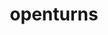 ---
title: "openturns"
layout: cache
categories: [package, develop]
meta: {"compilers": ["gcc@=11.4.0", "gcc@=9.4.0", "oneapi@=2024.2.1"], "num_specs": 23, "num_specs_by_stack": {"e4s": 8, "e4s-neoverse_v1": 4, "e4s-oneapi": 10, "e4s-power": 1, "root": 23}, "oss": ["ubuntu20.04", "ubuntu22.04"], "platforms": ["linux"], "stacks": ["e4s", "e4s-neoverse_v1", "e4s-oneapi", "e4s-power", "root"], "targets": ["neoverse_v1", "ppc64le", "x86_64_v3"], "versions": ["1.20", "1.24"]}
spec_details: [{"compiler": "oneapi@=2024.2.1", "hash": "36j423k5drbdkdbcb3qqwc7dbg2ndq6p", "os": "ubuntu22.04", "platform": "linux", "size": "-", "stacks": ["e4s-oneapi", "root"], "target": "x86_64_v3", "variants": ["build_system=cmake", "build_type=Release", "generator=make", "~ipo", "~libxml2", "+python"], "versions": ["1.24"]}, {"compiler": "oneapi@=2024.2.1", "hash": "3lbs7mudzow2czg4g7rggcxjkbzwevun", "os": "ubuntu22.04", "platform": "linux", "size": "-", "stacks": ["e4s-oneapi", "root"], "target": "x86_64_v3", "variants": ["build_system=cmake", "build_type=Release", "generator=make", "~ipo", "~libxml2", "+python"], "versions": ["1.24"]}, {"compiler": "oneapi@=2024.2.1", "hash": "5mduqshjwafhjo5ynab3hiisylaermgn", "os": "ubuntu22.04", "platform": "linux", "size": "-", "stacks": ["e4s-oneapi", "root"], "target": "x86_64_v3", "variants": ["build_system=cmake", "build_type=Release", "generator=make", "~ipo", "~libxml2", "+python"], "versions": ["1.24"]}, {"compiler": "oneapi@=2024.2.1", "hash": "7c63quatw26f2pu5bm2efs6cdjnver37", "os": "ubuntu22.04", "platform": "linux", "size": "-", "stacks": ["e4s-oneapi", "root"], "target": "x86_64_v3", "variants": ["build_system=cmake", "build_type=Release", "generator=make", "~ipo", "~libxml2", "+python"], "versions": ["1.24"]}, {"compiler": "gcc@=11.4.0", "hash": "7ybg7xszvtkukbfdrjluschbwcatxo7a", "os": "ubuntu22.04", "platform": "linux", "size": "-", "stacks": ["e4s-neoverse_v1", "root"], "target": "neoverse_v1", "variants": ["build_system=cmake", "build_type=Release", "generator=make", "~ipo", "~libxml2", "+python"], "versions": ["1.20"]}, {"compiler": "gcc@=11.4.0", "hash": "cxu2wuducvjcjlk4vuz6yfory5khwpj3", "os": "ubuntu22.04", "platform": "linux", "size": "-", "stacks": ["e4s-neoverse_v1", "root"], "target": "neoverse_v1", "variants": ["build_system=cmake", "build_type=Release", "generator=make", "~ipo", "~libxml2", "+python"], "versions": ["1.20"]}, {"compiler": "oneapi@=2024.2.1", "hash": "dr3y4g35b76ps5gfhbnblv4muthmgkus", "os": "ubuntu22.04", "platform": "linux", "size": "-", "stacks": ["e4s-oneapi", "root"], "target": "x86_64_v3", "variants": ["build_system=cmake", "build_type=Release", "generator=make", "~ipo", "~libxml2", "+python"], "versions": ["1.24"]}, {"compiler": "gcc@=11.4.0", "hash": "eioo7i7lwi2dvxq7kvw4xwsj6k4fupxb", "os": "ubuntu22.04", "platform": "linux", "size": "-", "stacks": ["e4s-neoverse_v1", "root"], "target": "neoverse_v1", "variants": ["build_system=cmake", "build_type=Release", "generator=make", "~ipo", "~libxml2", "+python"], "versions": ["1.20"]}, {"compiler": "oneapi@=2024.2.1", "hash": "gs5frx6iftjo5vsivatulnionbukbxhi", "os": "ubuntu22.04", "platform": "linux", "size": "-", "stacks": ["e4s-oneapi", "root"], "target": "x86_64_v3", "variants": ["build_system=cmake", "build_type=Release", "generator=make", "~ipo", "~libxml2", "+python"], "versions": ["1.20"]}, {"compiler": "gcc@=11.4.0", "hash": "gtvsjc3vlphye6sstg4vxsqjgyt7lg3p", "os": "ubuntu22.04", "platform": "linux", "size": "-", "stacks": ["e4s", "root"], "target": "x86_64_v3", "variants": ["build_system=cmake", "build_type=Release", "generator=make", "~ipo", "~libxml2", "+python"], "versions": ["1.20"]}, {"compiler": "gcc@=11.4.0", "hash": "i7t7efhaopeir56yvl2femzr2fcjcqy4", "os": "ubuntu22.04", "platform": "linux", "size": "-", "stacks": ["e4s", "root"], "target": "x86_64_v3", "variants": ["build_system=cmake", "build_type=Release", "generator=make", "~ipo", "~libxml2", "+python"], "versions": ["1.24"]}, {"compiler": "oneapi@=2024.2.1", "hash": "k2ye7mnhytamrif7ztchitnptyhutyl6", "os": "ubuntu22.04", "platform": "linux", "size": "-", "stacks": ["e4s-oneapi", "root"], "target": "x86_64_v3", "variants": ["build_system=cmake", "build_type=Release", "generator=make", "~ipo", "~libxml2", "+python"], "versions": ["1.24"]}, {"compiler": "gcc@=11.4.0", "hash": "k7ltcakd3jkp43oxsyw75ejuvrhtnt2n", "os": "ubuntu22.04", "platform": "linux", "size": "-", "stacks": ["e4s", "root"], "target": "x86_64_v3", "variants": ["build_system=cmake", "build_type=Release", "generator=make", "~ipo", "~libxml2", "+python"], "versions": ["1.24"]}, {"compiler": "gcc@=11.4.0", "hash": "lcg4vojain42w3datx44x6nz36f4uuoi", "os": "ubuntu22.04", "platform": "linux", "size": "-", "stacks": ["e4s", "root"], "target": "x86_64_v3", "variants": ["build_system=cmake", "build_type=Release", "generator=make", "~ipo", "~libxml2", "+python"], "versions": ["1.24"]}, {"compiler": "oneapi@=2024.2.1", "hash": "lwvfpvlyiaitmefcwxtztnupggog46xy", "os": "ubuntu22.04", "platform": "linux", "size": "-", "stacks": ["e4s-oneapi", "root"], "target": "x86_64_v3", "variants": ["build_system=cmake", "build_type=Release", "generator=make", "~ipo", "~libxml2", "+python"], "versions": ["1.24"]}, {"compiler": "gcc@=11.4.0", "hash": "mt6xwbur4fyh7v54f7jigspb6htm4pr6", "os": "ubuntu22.04", "platform": "linux", "size": "-", "stacks": ["e4s", "root"], "target": "x86_64_v3", "variants": ["build_system=cmake", "build_type=Release", "generator=make", "~ipo", "~libxml2", "+python"], "versions": ["1.24"]}, {"compiler": "oneapi@=2024.2.1", "hash": "nvdqc44boqt6h55f5dg3orrxh6atzvsv", "os": "ubuntu22.04", "platform": "linux", "size": "-", "stacks": ["e4s-oneapi", "root"], "target": "x86_64_v3", "variants": ["build_system=cmake", "build_type=Release", "generator=make", "~ipo", "~libxml2", "+python"], "versions": ["1.24"]}, {"compiler": "gcc@=11.4.0", "hash": "pfpbyg2bwxbhm3wrrwo556ze3dctxu6m", "os": "ubuntu22.04", "platform": "linux", "size": "-", "stacks": ["e4s", "root"], "target": "x86_64_v3", "variants": ["build_system=cmake", "build_type=Release", "generator=make", "~ipo", "~libxml2", "+python"], "versions": ["1.24"]}, {"compiler": "gcc@=11.4.0", "hash": "rmiwnktsaxq7dh3bj2ouimkll3t5tdbt", "os": "ubuntu22.04", "platform": "linux", "size": "-", "stacks": ["e4s-neoverse_v1", "root"], "target": "neoverse_v1", "variants": ["build_system=cmake", "build_type=Release", "generator=make", "~ipo", "~libxml2", "+python"], "versions": ["1.20"]}, {"compiler": "gcc@=11.4.0", "hash": "tb5qw6yyfrcozczvlafonl4xtoo7grns", "os": "ubuntu22.04", "platform": "linux", "size": "-", "stacks": ["e4s", "root"], "target": "x86_64_v3", "variants": ["build_system=cmake", "build_type=Release", "generator=make", "~ipo", "~libxml2", "+python"], "versions": ["1.24"]}, {"compiler": "gcc@=11.4.0", "hash": "tvmabulilpmdyxrfz2ihkkhzjizweaaw", "os": "ubuntu22.04", "platform": "linux", "size": "-", "stacks": ["e4s", "root"], "target": "x86_64_v3", "variants": ["build_system=cmake", "build_type=Release", "generator=make", "~ipo", "~libxml2", "+python"], "versions": ["1.20"]}, {"compiler": "oneapi@=2024.2.1", "hash": "uxwjslrjl7o4okkozzhb3p56sdvxvz6s", "os": "ubuntu22.04", "platform": "linux", "size": "-", "stacks": ["e4s-oneapi", "root"], "target": "x86_64_v3", "variants": ["build_system=cmake", "build_type=Release", "generator=make", "~ipo", "~libxml2", "+python"], "versions": ["1.20"]}, {"compiler": "gcc@=9.4.0", "hash": "w5iccn7pmgocpfqj7ht2dx6ehaqfowms", "os": "ubuntu20.04", "platform": "linux", "size": "-", "stacks": ["e4s-power", "root"], "target": "ppc64le", "variants": ["build_system=cmake", "build_type=Release", "generator=make", "~ipo", "~libxml2", "+python"], "versions": ["1.20"]}]
---